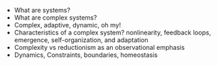 - What are systems?
- What are complex systems?
- Complex, adaptive, dynamic, oh my!
- Characteristics of a complex system? nonlinearity, feedback loops, emergence, self-organization, and adaptation
- Complexity vs reductionism as an observational emphasis
- Dynamics, Constraints, boundaries, homeostasis